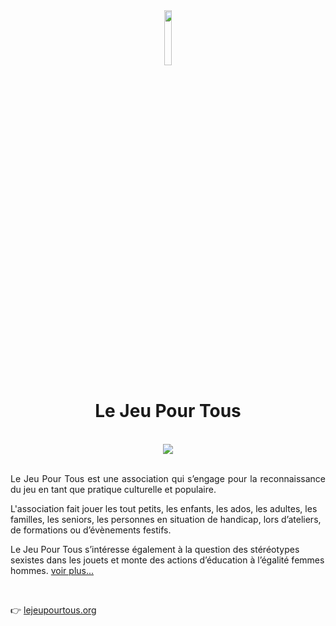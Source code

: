 <div  align='center'>
  <img src='https://www.lejeupourtous.org/wp-content/uploads/2018/08/cropped-logo-detoure-transparent-1.png' width=15%' />
</div>

<h1 align='center'>Le Jeu Pour Tous</h1>

<br>                  
                  
<div align='center'>
  <img src='https://github.com/ugo-prenat/cloud/blob/main/LJPT/ljpt_01.gif?raw=true'/>
</div>                                                                                 

<br>                                                                                    
                                                                                    
<p align="justify">
Le Jeu Pour Tous est une association qui s’engage pour la reconnaissance du jeu en tant que pratique culturelle et populaire.

L'association fait jouer les tout petits, les enfants, les ados, les adultes, les familles, les seniors, les personnes en situation de handicap, lors d’ateliers, de formations ou d’évènements festifs.  

Le Jeu Pour Tous s’intéresse également à la question des stéréotypes sexistes dans les jouets et monte des actions d’éducation à l’égalité femmes hommes.
[voir plus...](https://www.lejeupourtous.org/qui-sommes-nous)
</p>
<br>

👉 [lejeupourtous.org](https://www.lejeupourtous.org)
